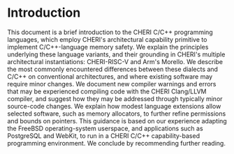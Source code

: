 # Introduction

This document is a brief introduction to the CHERI C/C++
programming languages, which employ CHERI's architectural capability
primitive to implement C/C++-language memory safety.
We explain the principles underlying these language variants, and their
grounding in CHERI's multiple architectural instantiations:
CHERI-RISC-V and Arm's Morello.
We describe the most commonly encountered differences between these
dialects and C/C++ on conventional architectures, and where existing
software may require minor changes.
We document new compiler warnings and errors that may be experienced compiling
code with the CHERI Clang/LLVM compiler, and suggest how they may be addressed
through typically minor source-code changes.
We explain how modest language extensions allow selected software, such
as memory allocators, to further refine permissions and bounds on pointers.
This guidance is based on our experience adapting the FreeBSD operating-system
userspace, and applications such as PostgreSQL and WebKit, to run in a
CHERI C/C++ capability-based programming environment.
We conclude by recommending further reading.
